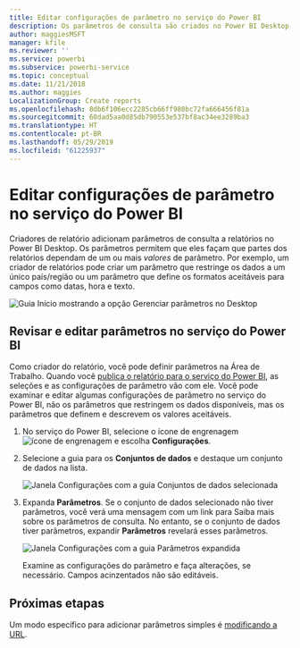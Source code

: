 ```yaml
---
title: Editar configurações de parâmetro no serviço do Power BI
description: Os parâmetros de consulta são criados no Power BI Desktop, mas podem ser examinados e atualizados no serviço do Power BI
author: maggiesMSFT
manager: kfile
ms.reviewer: ''
ms.service: powerbi
ms.subservice: powerbi-service
ms.topic: conceptual
ms.date: 11/21/2018
ms.author: maggies
LocalizationGroup: Create reports
ms.openlocfilehash: 8db6f106ecc2285cb66ff980bc72fa666456f81a
ms.sourcegitcommit: 60dad5aa0d85db790553e537bf8ac34ee3289ba3
ms.translationtype: HT
ms.contentlocale: pt-BR
ms.lasthandoff: 05/29/2019
ms.locfileid: "61225937"
---
```

# <a name="edit-parameter-settings-in-the-power-bi-service"></a>Editar configurações de parâmetro no serviço do Power BI
Criadores de relatório adicionam parâmetros de consulta a relatórios no Power BI Desktop. Os parâmetros permitem que eles façam que partes dos relatórios dependam de um ou mais *valores* de parâmetro. Por exemplo, um criador de relatórios pode criar um parâmetro que restringe os dados a um único país/região ou um parâmetro que define os formatos aceitáveis para campos como datas, hora e texto.

![Guia Início mostrando a opção Gerenciar parâmetros no Desktop](media/service-parameters/power-bi-manage-parameters.png)

## <a name="review-and-edit-parameters-in-power-bi-service"></a>Revisar e editar parâmetros no serviço do Power BI

Como criador do relatório, você pode definir parâmetros na Área de Trabalho. Quando você [publica o relatório para o serviço do Power BI](desktop-upload-desktop-files.md), as seleções e as configurações de parâmetro vão com ele. Você pode examinar e editar algumas configurações de parâmetro no serviço do Power BI, não os parâmetros que restringem os dados disponíveis, mas os parâmetros que definem e descrevem os valores aceitáveis.

1. No serviço do Power BI, selecione o ícone de engrenagem ![ícone de engrenagem](media/service-parameters/power-bi-cog.png) e escolha **Configurações**.

2. Selecione a guia para os **Conjuntos de dados** e destaque um conjunto de dados na lista. 
    
    ![Janela Configurações com a guia Conjuntos de dados selecionada](media/service-parameters/power-bi-select-dataset2.png)

3. Expanda **Parâmetros**.  Se o conjunto de dados selecionado não tiver parâmetros, você verá uma mensagem com um link para Saiba mais sobre os parâmetros de consulta. No entanto, se o conjunto de dados tiver parâmetros, expandir **Parâmetros** revelará esses parâmetros. 

    ![Janela Configurações com a guia Parâmetros expandida](media/service-parameters/power-bi-settings.png)

    Examine as configurações do parâmetro e faça alterações, se necessário. Campos acinzentados não são editáveis. 


## <a name="next-steps"></a>Próximas etapas
Um modo específico para adicionar parâmetros simples é [modificando a URL](service-url-filters.md).